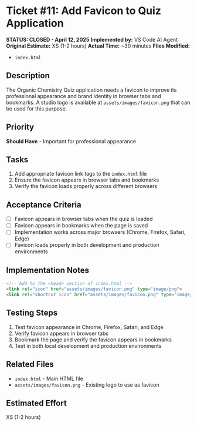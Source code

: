 # Ticket #11: Add Favicon to Quiz Application

**STATUS: CLOSED - April 12, 2025**
**Implemented by:** VS Code AI Agent
**Original Estimate:** XS (1-2 hours)
**Actual Time:** ~30 minutes
**Files Modified:**
- `index.html`

## Description
The Organic Chemistry Quiz application needs a favicon to improve its professional appearance and brand identity in browser tabs and bookmarks. A studio logo is available at `assets/images/favicon.png` that can be used for this purpose.

## Priority
**Should Have** - Important for professional appearance

## Tasks
1. Add appropriate favicon link tags to the `index.html` file
2. Ensure the favicon appears in browser tabs and bookmarks
3. Verify the favicon loads properly across different browsers

## Acceptance Criteria
- [ ] Favicon appears in browser tabs when the quiz is loaded
- [ ] Favicon appears in bookmarks when the page is saved
- [ ] Implementation works across major browsers (Chrome, Firefox, Safari, Edge)
- [ ] Favicon loads properly in both development and production environments

## Implementation Notes
```html
<!-- Add to the <head> section of index.html -->
<link rel="icon" href="assets/images/favicon.png" type="image/png">
<link rel="shortcut icon" href="assets/images/favicon.png" type="image/png">

```

## Testing Steps
1. Test favicon appearance in Chrome, Firefox, Safari, and Edge
2. Verify favicon appears in browser tabs
3. Bookmark the page and verify the favicon appears in bookmarks
4. Test in both local development and production environments

## Related Files
- `index.html` - Main HTML file
- `assets/images/favicon.png` - Existing logo to use as favicon

## Estimated Effort
XS (1-2 hours)
